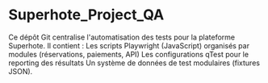 # Superhote_Project_QA
Ce dépôt Git centralise l'automatisation des tests pour la plateforme Superhote. Il contient :  Les scripts Playwright (JavaScript) organisés par modules (réservations, paiements, API)  Les configurations qTest pour le reporting des résultats    Un système de données de test modulaires (fixtures JSON).
